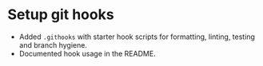 # Setup git hooks

- Added `.githooks` with starter hook scripts for formatting, linting, testing and branch hygiene.
- Documented hook usage in the README.
